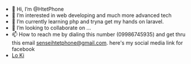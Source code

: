 - 👋 Hi, I’m @HtetPhone
- 👀 I’m interested in web developing and much more advanced tech
- 🌱 I’m currently learning php and tryna get my hands on laravel.
- 💞️ I’m looking to collaborate on ...
- 📫 How to reach me by dialing this number (09986745935) and get thru this email senseihtetphone@gmail.com. here's my social media link for facebook 
- <a href="[facebook.com/loki.odious.69 ](https://www.facebook.com/loki.odious.69/)">Lo Ki </a>

<!---
HtetPhone/HtetPhone is a ✨ special ✨ repository because its `README.md` (this file) appears on your GitHub profile.
You can click the Preview link to take a look at your changes.
--->

